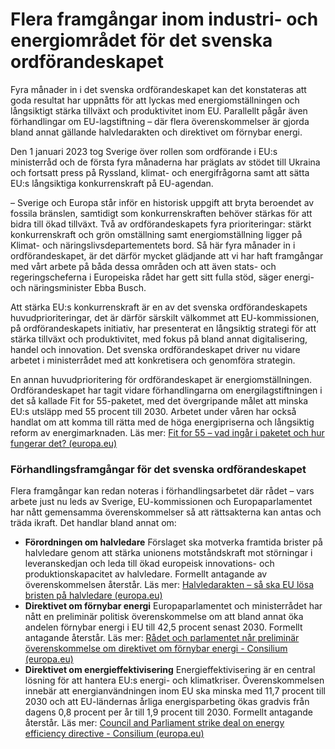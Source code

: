 # Flera framgångar inom industri- och energiområdet för det svenska ordförandeskapet

Fyra månader in i det svenska ordförandeskapet kan det konstateras att goda resultat har uppnåtts för att lyckas med energiomställningen och långsiktigt stärka tillväxt och produktivitet inom EU. Parallellt pågår även förhandlingar om EU\-lagstiftning – där flera överenskommelser är gjorda bland annat gällande halvledarakten och direktivet om förnybar energi.


Den 1 januari 2023 tog Sverige över rollen som ordförande i EU:s ministerråd och de första fyra månaderna har präglats av stödet till Ukraina och fortsatt press på Ryssland, klimat\- och energifrågorna samt att sätta EU:s långsiktiga konkurrenskraft på EU\-agendan.

– Sverige och Europa står inför en historisk uppgift att bryta beroendet av fossila bränslen, samtidigt som konkurrenskraften behöver stärkas för att bidra till ökad tillväxt. Två av ordförandeskapets fyra prioriteringar: stärkt konkurrenskraft och grön omställning samt energiomställning ligger på Klimat\- och näringslivsdepartementets bord. Så här fyra månader in i ordförandeskapet, är det därför mycket glädjande att vi har haft framgångar med vårt arbete på båda dessa områden och att även stats\- och regeringscheferna i Europeiska rådet har gett sitt fulla stöd, säger energi\- och näringsminister Ebba Busch.

Att stärka EU:s konkurrenskraft är en av det svenska ordförandeskapets huvudprioriteringar, det är därför särskilt välkommet att EU\-kommissionen, på ordförandeskapets initiativ, har presenterat en långsiktig strategi för att stärka tillväxt och produktivitet, med fokus på bland annat digitalisering, handel och innovation. Det svenska ordförandeskapet driver nu vidare arbetet i ministerrådet med att konkretisera och genomföra strategin.

En annan huvudprioritering för ordförandeskapet är energiomställningen. Ordförandeskapet har tagit vidare förhandlingarna om energilagstiftningen i det så kallade Fit for 55\-paketet, med det övergripande målet att minska EU:s utsläpp med 55 procent till 2030\. Arbetet under våren har också handlat om att komma till rätta med de höga energipriserna och långsiktig reform av energimarknaden. Läs mer: [Fit for 55 – vad ingår i paketet och hur fungerar det? (europa.eu)](https://swedish-presidency.consilium.europa.eu/sv/nyheter/fit-for-55-vad-ingaar-i-paketet-och-hur-fungerar-det/)

### Förhandlingsframgångar för det svenska ordförandeskapet

Flera framgångar kan redan noteras i förhandlingsarbetet där rådet – vars arbete just nu leds av Sverige, EU\-kommissionen och Europaparlamentet har nått gemensamma överenskommelser så att rättsakterna kan antas och träda ikraft. Det handlar bland annat om:

* **Förordningen om halvledare**
Förslaget ska motverka framtida brister på halvledare genom att stärka unionens motståndskraft mot störningar i leveranskedjan och leda till ökad europeisk innovations\- och produktionskapacitet av halvledare. Formellt antagande av överenskommelsen återstår. Läs mer: [Halvledarakten – så ska EU lösa bristen på halvledare (europa.eu)](https://swedish-presidency.consilium.europa.eu/sv/program/halvledarakten/)
* **Direktivet om förnybar energi**
Europaparlamentet och ministerrådet har nått en preliminär politisk överenskommelse om att bland annat öka andelen förnybar energi i EU till 42,5 procent senast 2030\. Formellt antagande återstår. Läs mer: [Rådet och parlamentet når preliminär överenskommelse om direktivet om förnybar energi \- Consilium (europa.eu)](https://www.consilium.europa.eu/sv/press/press-releases/2023/03/30/council-and-parliament-reach-provisional-deal-on-renewable-energy-directive/)
* **Direktivet om energieffektivisering**
Energieffektivisering är en central lösning för att hantera EU:s energi\- och klimatkriser. Överenskommelsen innebär att energianvändningen inom EU ska minska med 11,7 procent till 2030 och att EU\-ländernas årliga energisparbeting ökas gradvis från dagens 0,8 procent per år till 1,9 procent till 2030\. Formellt antagande återstår. Läs mer: [Council and Parliament strike deal on energy efficiency directive \- Consilium (europa.eu)](https://www.consilium.europa.eu/sv/press/press-releases/2023/03/10/council-and-parliament-strike-deal-on-energy-efficiency-directive/)
